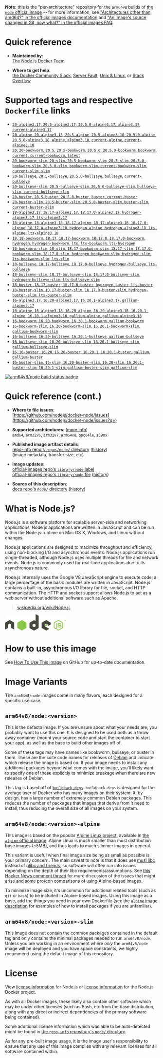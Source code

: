 <!--

********************************************************************************

WARNING:

    DO NOT EDIT "node/README.md"

    IT IS AUTO-GENERATED

    (from the other files in "node/" combined with a set of templates)

********************************************************************************

-->

**Note:** this is the "per-architecture" repository for the `arm64v8` builds of [the `node` official image](https://hub.docker.com/_/node) -- for more information, see ["Architectures other than amd64?" in the official images documentation](https://github.com/docker-library/official-images#architectures-other-than-amd64) and ["An image's source changed in Git, now what?" in the official images FAQ](https://github.com/docker-library/faq#an-images-source-changed-in-git-now-what).

# Quick reference

-	**Maintained by**:  
	[The Node.js Docker Team](https://github.com/nodejs/docker-node)

-	**Where to get help**:  
	[the Docker Community Slack](https://dockr.ly/comm-slack), [Server Fault](https://serverfault.com/help/on-topic), [Unix & Linux](https://unix.stackexchange.com/help/on-topic), or [Stack Overflow](https://stackoverflow.com/help/on-topic)

# Supported tags and respective `Dockerfile` links

-	[`20-alpine3.17`, `20.5-alpine3.17`, `20.5.0-alpine3.17`, `alpine3.17`, `current-alpine3.17`](https://github.com/nodejs/docker-node/blob/4f443163bbf6e3c2e1436c2835829bccc2267c61/20/alpine3.17/Dockerfile)
-	[`20-alpine`, `20-alpine3.18`, `20.5-alpine`, `20.5-alpine3.18`, `20.5.0-alpine`, `20.5.0-alpine3.18`, `alpine`, `alpine3.18`, `current-alpine`, `current-alpine3.18`](https://github.com/nodejs/docker-node/blob/4f443163bbf6e3c2e1436c2835829bccc2267c61/20/alpine3.18/Dockerfile)
-	[`20`, `20-bookworm`, `20.5`, `20.5-bookworm`, `20.5.0`, `20.5.0-bookworm`, `bookworm`, `current`, `current-bookworm`, `latest`](https://github.com/nodejs/docker-node/blob/4f443163bbf6e3c2e1436c2835829bccc2267c61/20/bookworm/Dockerfile)
-	[`20-bookworm-slim`, `20-slim`, `20.5-bookworm-slim`, `20.5-slim`, `20.5.0-bookworm-slim`, `20.5.0-slim`, `bookworm-slim`, `current-bookworm-slim`, `current-slim`, `slim`](https://github.com/nodejs/docker-node/blob/4f443163bbf6e3c2e1436c2835829bccc2267c61/20/bookworm-slim/Dockerfile)
-	[`20-bullseye`, `20.5-bullseye`, `20.5.0-bullseye`, `bullseye`, `current-bullseye`](https://github.com/nodejs/docker-node/blob/4f443163bbf6e3c2e1436c2835829bccc2267c61/20/bullseye/Dockerfile)
-	[`20-bullseye-slim`, `20.5-bullseye-slim`, `20.5.0-bullseye-slim`, `bullseye-slim`, `current-bullseye-slim`](https://github.com/nodejs/docker-node/blob/4f443163bbf6e3c2e1436c2835829bccc2267c61/20/bullseye-slim/Dockerfile)
-	[`20-buster`, `20.5-buster`, `20.5.0-buster`, `buster`, `current-buster`](https://github.com/nodejs/docker-node/blob/4f443163bbf6e3c2e1436c2835829bccc2267c61/20/buster/Dockerfile)
-	[`20-buster-slim`, `20.5-buster-slim`, `20.5.0-buster-slim`, `buster-slim`, `current-buster-slim`](https://github.com/nodejs/docker-node/blob/4f443163bbf6e3c2e1436c2835829bccc2267c61/20/buster-slim/Dockerfile)
-	[`18-alpine3.17`, `18.17-alpine3.17`, `18.17.0-alpine3.17`, `hydrogen-alpine3.17`, `lts-alpine3.17`](https://github.com/nodejs/docker-node/blob/57d57436d1cb175e5f7c8d501df5893556c886c2/18/alpine3.17/Dockerfile)
-	[`18-alpine`, `18-alpine3.18`, `18.17-alpine`, `18.17-alpine3.18`, `18.17.0-alpine`, `18.17.0-alpine3.18`, `hydrogen-alpine`, `hydrogen-alpine3.18`, `lts-alpine`, `lts-alpine3.18`](https://github.com/nodejs/docker-node/blob/57d57436d1cb175e5f7c8d501df5893556c886c2/18/alpine3.18/Dockerfile)
-	[`18`, `18-bookworm`, `18.17`, `18.17-bookworm`, `18.17.0`, `18.17.0-bookworm`, `hydrogen`, `hydrogen-bookworm`, `lts`, `lts-bookworm`, `lts-hydrogen`](https://github.com/nodejs/docker-node/blob/57d57436d1cb175e5f7c8d501df5893556c886c2/18/bookworm/Dockerfile)
-	[`18-bookworm-slim`, `18-slim`, `18.17-bookworm-slim`, `18.17-slim`, `18.17.0-bookworm-slim`, `18.17.0-slim`, `hydrogen-bookworm-slim`, `hydrogen-slim`, `lts-bookworm-slim`, `lts-slim`](https://github.com/nodejs/docker-node/blob/57d57436d1cb175e5f7c8d501df5893556c886c2/18/bookworm-slim/Dockerfile)
-	[`18-bullseye`, `18.17-bullseye`, `18.17.0-bullseye`, `hydrogen-bullseye`, `lts-bullseye`](https://github.com/nodejs/docker-node/blob/57d57436d1cb175e5f7c8d501df5893556c886c2/18/bullseye/Dockerfile)
-	[`18-bullseye-slim`, `18.17-bullseye-slim`, `18.17.0-bullseye-slim`, `hydrogen-bullseye-slim`, `lts-bullseye-slim`](https://github.com/nodejs/docker-node/blob/57d57436d1cb175e5f7c8d501df5893556c886c2/18/bullseye-slim/Dockerfile)
-	[`18-buster`, `18.17-buster`, `18.17.0-buster`, `hydrogen-buster`, `lts-buster`](https://github.com/nodejs/docker-node/blob/57d57436d1cb175e5f7c8d501df5893556c886c2/18/buster/Dockerfile)
-	[`18-buster-slim`, `18.17-buster-slim`, `18.17.0-buster-slim`, `hydrogen-buster-slim`, `lts-buster-slim`](https://github.com/nodejs/docker-node/blob/57d57436d1cb175e5f7c8d501df5893556c886c2/18/buster-slim/Dockerfile)
-	[`16-alpine3.17`, `16.20-alpine3.17`, `16.20.1-alpine3.17`, `gallium-alpine3.17`](https://github.com/nodejs/docker-node/blob/d9c01570c0f72a40cbaece69c378d7c8187c56e9/16/alpine3.17/Dockerfile)
-	[`16-alpine`, `16-alpine3.18`, `16.20-alpine`, `16.20-alpine3.18`, `16.20.1-alpine`, `16.20.1-alpine3.18`, `gallium-alpine`, `gallium-alpine3.18`](https://github.com/nodejs/docker-node/blob/d9c01570c0f72a40cbaece69c378d7c8187c56e9/16/alpine3.18/Dockerfile)
-	[`16-bookworm`, `16.20-bookworm`, `16.20.1-bookworm`, `gallium-bookworm`](https://github.com/nodejs/docker-node/blob/d9c01570c0f72a40cbaece69c378d7c8187c56e9/16/bookworm/Dockerfile)
-	[`16-bookworm-slim`, `16.20-bookworm-slim`, `16.20.1-bookworm-slim`, `gallium-bookworm-slim`](https://github.com/nodejs/docker-node/blob/a9702c9a6111be461c356b8b61983d568bd39414/16/bookworm-slim/Dockerfile)
-	[`16-bullseye`, `16.20-bullseye`, `16.20.1-bullseye`, `gallium-bullseye`](https://github.com/nodejs/docker-node/blob/d9c01570c0f72a40cbaece69c378d7c8187c56e9/16/bullseye/Dockerfile)
-	[`16-bullseye-slim`, `16.20-bullseye-slim`, `16.20.1-bullseye-slim`, `gallium-bullseye-slim`](https://github.com/nodejs/docker-node/blob/a9702c9a6111be461c356b8b61983d568bd39414/16/bullseye-slim/Dockerfile)
-	[`16`, `16-buster`, `16.20`, `16.20-buster`, `16.20.1`, `16.20.1-buster`, `gallium`, `gallium-buster`](https://github.com/nodejs/docker-node/blob/d9c01570c0f72a40cbaece69c378d7c8187c56e9/16/buster/Dockerfile)
-	[`16-buster-slim`, `16-slim`, `16.20-buster-slim`, `16.20-slim`, `16.20.1-buster-slim`, `16.20.1-slim`, `gallium-buster-slim`, `gallium-slim`](https://github.com/nodejs/docker-node/blob/a9702c9a6111be461c356b8b61983d568bd39414/16/buster-slim/Dockerfile)

[![arm64v8/node build status badge](https://img.shields.io/jenkins/s/https/doi-janky.infosiftr.net/job/multiarch/job/arm64v8/job/node.svg?label=arm64v8/node%20%20build%20job)](https://doi-janky.infosiftr.net/job/multiarch/job/arm64v8/job/node/)

# Quick reference (cont.)

-	**Where to file issues**:  
	[https://github.com/nodejs/docker-node/issues](https://github.com/nodejs/docker-node/issues?q=)

-	**Supported architectures**: ([more info](https://github.com/docker-library/official-images#architectures-other-than-amd64))  
	[`amd64`](https://hub.docker.com/r/amd64/node/), [`arm32v6`](https://hub.docker.com/r/arm32v6/node/), [`arm32v7`](https://hub.docker.com/r/arm32v7/node/), [`arm64v8`](https://hub.docker.com/r/arm64v8/node/), [`ppc64le`](https://hub.docker.com/r/ppc64le/node/), [`s390x`](https://hub.docker.com/r/s390x/node/)

-	**Published image artifact details**:  
	[repo-info repo's `repos/node/` directory](https://github.com/docker-library/repo-info/blob/master/repos/node) ([history](https://github.com/docker-library/repo-info/commits/master/repos/node))  
	(image metadata, transfer size, etc)

-	**Image updates**:  
	[official-images repo's `library/node` label](https://github.com/docker-library/official-images/issues?q=label%3Alibrary%2Fnode)  
	[official-images repo's `library/node` file](https://github.com/docker-library/official-images/blob/master/library/node) ([history](https://github.com/docker-library/official-images/commits/master/library/node))

-	**Source of this description**:  
	[docs repo's `node/` directory](https://github.com/docker-library/docs/tree/master/node) ([history](https://github.com/docker-library/docs/commits/master/node))

# What is Node.js?

Node.js is a software platform for scalable server-side and networking applications. Node.js applications are written in JavaScript and can be run within the Node.js runtime on Mac OS X, Windows, and Linux without changes.

Node.js applications are designed to maximize throughput and efficiency, using non-blocking I/O and asynchronous events. Node.js applications run single-threaded, although Node.js uses multiple threads for file and network events. Node.js is commonly used for real-time applications due to its asynchronous nature.

Node.js internally uses the Google V8 JavaScript engine to execute code; a large percentage of the basic modules are written in JavaScript. Node.js contains a built-in, asynchronous I/O library for file, socket, and HTTP communication. The HTTP and socket support allows Node.js to act as a web server without additional software such as Apache.

> [wikipedia.org/wiki/Node.js](https://en.wikipedia.org/wiki/Node.js)

![logo](https://raw.githubusercontent.com/docker-library/docs/01c12653951b2fe592c1f93a13b4e289ada0e3a1/node/logo.png)

# How to use this image

See [How To Use This Image](https://github.com/nodejs/docker-node/blob/master/README.md#how-to-use-this-image) on GitHub for up-to-date documentation.

# Image Variants

The `arm64v8/node` images come in many flavors, each designed for a specific use case.

## `arm64v8/node:<version>`

This is the defacto image. If you are unsure about what your needs are, you probably want to use this one. It is designed to be used both as a throw away container (mount your source code and start the container to start your app), as well as the base to build other images off of.

Some of these tags may have names like bookworm, bullseye, or buster in them. These are the suite code names for releases of [Debian](https://wiki.debian.org/DebianReleases) and indicate which release the image is based on. If your image needs to install any additional packages beyond what comes with the image, you'll likely want to specify one of these explicitly to minimize breakage when there are new releases of Debian.

This tag is based off of [`buildpack-deps`](https://hub.docker.com/_/buildpack-deps/). `buildpack-deps` is designed for the average user of Docker who has many images on their system. It, by design, has a large number of extremely common Debian packages. This reduces the number of packages that images that derive from it need to install, thus reducing the overall size of all images on your system.

## `arm64v8/node:<version>-alpine`

This image is based on the popular [Alpine Linux project](https://alpinelinux.org), available in [the `alpine` official image](https://hub.docker.com/_/alpine). Alpine Linux is much smaller than most distribution base images (~5MB), and thus leads to much slimmer images in general.

This variant is useful when final image size being as small as possible is your primary concern. The main caveat to note is that it does use [musl libc](https://musl.libc.org) instead of [glibc and friends](https://www.etalabs.net/compare_libcs.html), so software will often run into issues depending on the depth of their libc requirements/assumptions. See [this Hacker News comment thread](https://news.ycombinator.com/item?id=10782897) for more discussion of the issues that might arise and some pro/con comparisons of using Alpine-based images.

To minimize image size, it's uncommon for additional related tools (such as `git` or `bash`) to be included in Alpine-based images. Using this image as a base, add the things you need in your own Dockerfile (see the [`alpine` image description](https://hub.docker.com/_/alpine/) for examples of how to install packages if you are unfamiliar).

## `arm64v8/node:<version>-slim`

This image does not contain the common packages contained in the default tag and only contains the minimal packages needed to run `arm64v8/node`. Unless you are working in an environment where *only* the `arm64v8/node` image will be deployed and you have space constraints, we highly recommend using the default image of this repository.

# License

View [license information](https://github.com/nodejs/node/blob/master/LICENSE) for Node.js or [license information](https://github.com/nodejs/docker-node/blob/master/LICENSE) for the Node.js Docker project.

As with all Docker images, these likely also contain other software which may be under other licenses (such as Bash, etc from the base distribution, along with any direct or indirect dependencies of the primary software being contained).

Some additional license information which was able to be auto-detected might be found in [the `repo-info` repository's `node/` directory](https://github.com/docker-library/repo-info/tree/master/repos/node).

As for any pre-built image usage, it is the image user's responsibility to ensure that any use of this image complies with any relevant licenses for all software contained within.
